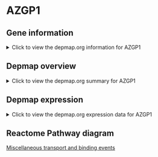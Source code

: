 <h1>AZGP1</h1>

<h2>Gene information</h2>
<details>
  <summary>Click to view the depmap.org information for AZGP1</summary>
  <iframe src="https://depmap.org/portal/gene/AZGP1?tab=about" style="border:none;width:100%;height:800px"></iframe>
</details>

<h2>Depmap overview</h2>
<details>
  <summary>Click to view the depmap.org summary for AZGP1</summary>
  <iframe src="https://depmap.org/portal/gene/AZGP1?tab=overview" style="border:none;width:100%;height:800px"></iframe>
</details>

<h2>Depmap expression</h2>
<details>
  <summary>Click to view the depmap.org expression data for AZGP1</summary>
  <iframe src="https://depmap.org/portal/gene/AZGP1?tab=characterization" style="border:none;width:100%;height:800px"></iframe>
</details>



<h2>Reactome Pathway diagram</h2>
<a href="https://reactome.org/PathwayBrowser/#/R-HSA-5223345" target="_BLANK">Miscellaneous transport and binding events</a>



